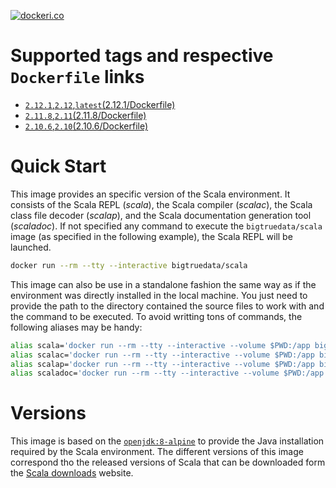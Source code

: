 [![dockeri.co](http://dockeri.co/image/bigtruedata/scala)](https://hub.docker.com/r/bigtruedata/scala/)

# Supported tags and respective `Dockerfile` links
- [`2.12.1`,`2.12`,`latest`(2.12.1/Dockerfile)](https://github.com/bigtruedata/docker-scala/blob/master/2.12.1/Dockerfile)
- [`2.11.8`,`2.11`(2.11.8/Dockerfile)](https://github.com/bigtruedata/docker-scala/blob/master/2.11.8/Dockerfile)
- [`2.10.6`,`2.10`(2.10.6/Dockerfile)](https://github.com/bigtruedata/docker-scala/blob/master/2.10.6/Dockerfile)

# Quick Start
This image provides an specific version of the Scala environment. It consists of the Scala REPL (_scala_), the Scala compiler (_scalac_), the Scala class file decoder (_scalap_), and the Scala documentation generation tool (_scaladoc_). If not specified any command to execute the `bigtruedata/scala` image (as specified in the following example), the Scala REPL will be launched.

```sh
docker run --rm --tty --interactive bigtruedata/scala
```

This image can also be use in a standalone fashion the same way as if the environment was directly installed in the local machine. You just need to provide the path to the directory contained the source files to work with and the command to be executed. To avoid writting tons of commands, the following aliases may be handy:

```sh
alias scala='docker run --rm --tty --interactive --volume $PWD:/app bigtruedata/scala'
alias scalac='docker run --rm --tty --interactive --volume $PWD:/app bigtruedata/scala scalac'
alias scalap='docker run --rm --tty --interactive --volume $PWD:/app bigtruedata/scala scalap'
alias scaladoc='docker run --rm --tty --interactive --volume $PWD:/app bigtruedata/scala scaladoc'
```

# Versions
This image is based on the [`openjdk:8-alpine`](https://hub.docker.com/_/openjdk/) to provide the Java installation required by the Scala environment. The different versions of this image correspond tho the released versions of Scala that can be downloaded form the [Scala downloads](http://scala-lang.org/download/all.html) website.
